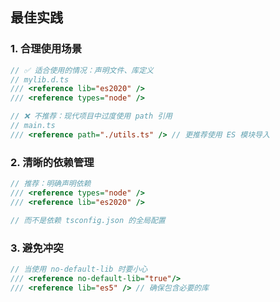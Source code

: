 ## 最佳实践

### 1. 合理使用场景

```typescript
// ✅ 适合使用的情况：声明文件、库定义
// mylib.d.ts
/// <reference lib="es2020" />
/// <reference types="node" />

// ❌ 不推荐：现代项目中过度使用 path 引用
// main.ts
/// <reference path="./utils.ts" /> // 更推荐使用 ES 模块导入
```

### 2. 清晰的依赖管理

```typescript
// 推荐：明确声明依赖
/// <reference types="node" />
/// <reference lib="es2020" />

// 而不是依赖 tsconfig.json 的全局配置
```

### 3. 避免冲突

```typescript
// 当使用 no-default-lib 时要小心
/// <reference no-default-lib="true"/>
/// <reference lib="es5" /> // 确保包含必要的库
```